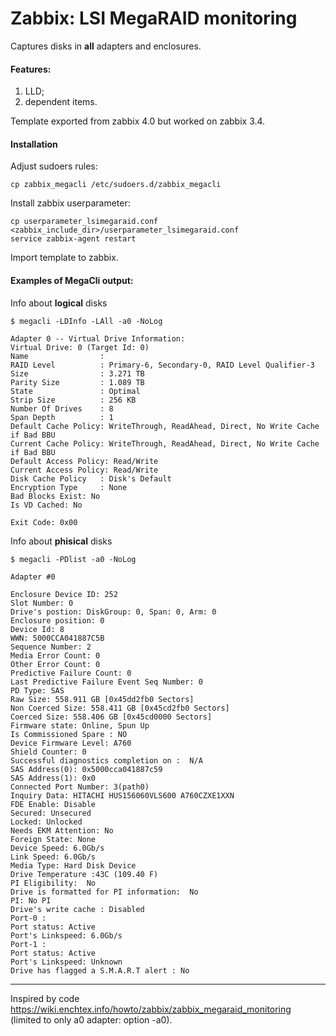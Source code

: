 # Zabbix: LSI MegaRAID monitoring
Captures disks in **all** adapters and enclosures.

#### Features:
1. LLD;
2. dependent items.

Template exported from zabbix 4.0 but worked on zabbix 3.4.

#### Installation

Adjust sudoers rules:

    cp zabbix_megacli /etc/sudoers.d/zabbix_megacli

Install zabbix userparameter:

    cp userparameter_lsimegaraid.conf <zabbix_include_dir>/userparameter_lsimegaraid.conf
    service zabbix-agent restart

Import template to zabbix.

#### Examples of MegaCli output:

Info about **logical** disks

    $ megacli -LDInfo -LAll -a0 -NoLog
    
    Adapter 0 -- Virtual Drive Information:
    Virtual Drive: 0 (Target Id: 0)
    Name                :
    RAID Level          : Primary-6, Secondary-0, RAID Level Qualifier-3
    Size                : 3.271 TB
    Parity Size         : 1.089 TB
    State               : Optimal
    Strip Size          : 256 KB
    Number Of Drives    : 8
    Span Depth          : 1
    Default Cache Policy: WriteThrough, ReadAhead, Direct, No Write Cache if Bad BBU
    Current Cache Policy: WriteThrough, ReadAhead, Direct, No Write Cache if Bad BBU
    Default Access Policy: Read/Write
    Current Access Policy: Read/Write
    Disk Cache Policy   : Disk's Default
    Encryption Type     : None
    Bad Blocks Exist: No
    Is VD Cached: No

    Exit Code: 0x00

Info about **phisical** disks

    $ megacli -PDlist -a0 -NoLog

    Adapter #0

    Enclosure Device ID: 252
    Slot Number: 0
    Drive's postion: DiskGroup: 0, Span: 0, Arm: 0
    Enclosure position: 0
    Device Id: 8
    WWN: 5000CCA041887C5B
    Sequence Number: 2
    Media Error Count: 0
    Other Error Count: 0
    Predictive Failure Count: 0
    Last Predictive Failure Event Seq Number: 0
    PD Type: SAS
    Raw Size: 558.911 GB [0x45dd2fb0 Sectors]
    Non Coerced Size: 558.411 GB [0x45cd2fb0 Sectors]
    Coerced Size: 558.406 GB [0x45cd0000 Sectors]
    Firmware state: Online, Spun Up
    Is Commissioned Spare : NO
    Device Firmware Level: A760
    Shield Counter: 0
    Successful diagnostics completion on :  N/A
    SAS Address(0): 0x5000cca041887c59
    SAS Address(1): 0x0
    Connected Port Number: 3(path0) 
    Inquiry Data: HITACHI HUS156060VLS600 A760CZXE1XXN            
    FDE Enable: Disable
    Secured: Unsecured
    Locked: Unlocked
    Needs EKM Attention: No
    Foreign State: None 
    Device Speed: 6.0Gb/s 
    Link Speed: 6.0Gb/s 
    Media Type: Hard Disk Device
    Drive Temperature :43C (109.40 F)
    PI Eligibility:  No 
    Drive is formatted for PI information:  No
    PI: No PI
    Drive's write cache : Disabled
    Port-0 :
    Port status: Active
    Port's Linkspeed: 6.0Gb/s 
    Port-1 :
    Port status: Active
    Port's Linkspeed: Unknown 
    Drive has flagged a S.M.A.R.T alert : No

---  
Inspired by code https://wiki.enchtex.info/howto/zabbix/zabbix_megaraid_monitoring<br>
(limited to only a0 adapter: option -a0).
